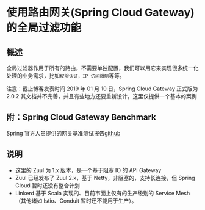 # 使用路由网关(Spring Cloud Gateway)的全局过滤功能

## 概述

全局过滤器作用于所有的路由，不需要单独配置，我们可以用它来实现很多统一化处理的业务需求，比如`权限认证，IP 访问限制`等等。

注意：截止博客发表时间 2019 年 01 月 10 日，Spring Cloud Gateway 正式版为 2.0.2 其文档并不完善，并且有些地方还要重新设计，这里仅提供一个基本的案例

## 附：Spring Cloud Gateway Benchmark

Spring 官方人员提供的网关基准测试报告[github](https://github.com/spencergibb/spring-cloud-gateway-bench)

## 说明

- 这里的 Zuul 为 1.x 版本，是一个基于阻塞 IO 的 API Gateway
- Zuul 已经发布了 Zuul 2.x，基于 Netty，非阻塞的，支持长连接，但 Spring Cloud 暂时还没有整合计划
- Linkerd 基于 Scala 实现的、目前市面上仅有的生产级别的 Service Mesh（其他诸如 Istio、Conduit 暂时还不能用于生产）。